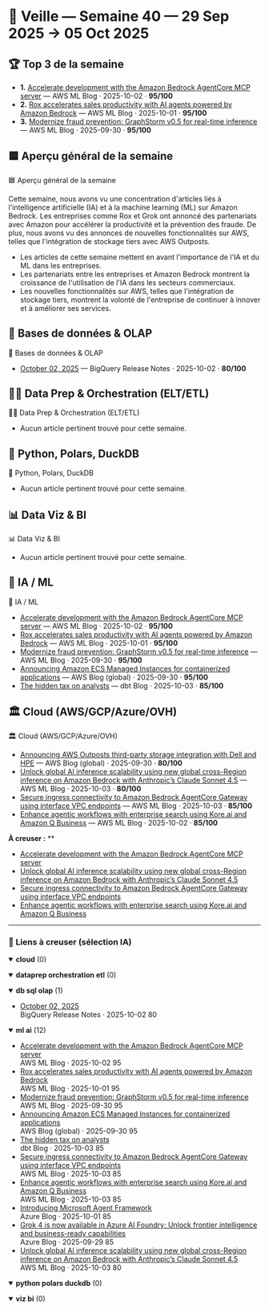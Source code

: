 # 🧠 Veille — Semaine 40 — 29 Sep 2025 → 05 Oct 2025

## 🏆 Top 3 de la semaine

- **1.** [Accelerate development with the Amazon Bedrock AgentCore MCP server](https://aws.amazon.com/blogs/machine-learning/accelerate-development-with-the-amazon-bedrock-agentcore-mcpserver/) — AWS ML Blog · 2025-10-02 · **95/100**
- **2.** [Rox accelerates sales productivity with AI agents powered by Amazon Bedrock](https://aws.amazon.com/blogs/machine-learning/rox-accelerates-sales-productivity-with-ai-agents-powered-by-amazon-bedrock/) — AWS ML Blog · 2025-10-01 · **95/100**
- **3.** [Modernize fraud prevention: GraphStorm v0.5 for real-time inference](https://aws.amazon.com/blogs/machine-learning/modernize-fraud-prevention-graphstorm-v0-5-for-real-time-inference/) — AWS ML Blog · 2025-09-30 · **95/100**

## 🟦 Aperçu général de la semaine

🟦 Aperçu général de la semaine

Cette semaine, nous avons vu une concentration d'articles liés à l'intelligence artificielle (IA) et à la machine learning (ML) sur Amazon Bedrock. Les entreprises comme Rox et Grok ont annoncé des partenariats avec Amazon pour accélérer la productivité et la prévention des fraude. De plus, nous avons vu des annonces de nouvelles fonctionnalités sur AWS, telles que l'intégration de stockage tiers avec AWS Outposts.

- Les articles de cette semaine mettent en avant l'importance de l'IA et du ML dans les entreprises.
- Les partenariats entre les entreprises et Amazon Bedrock montrent la croissance de l'utilisation de l'IA dans les secteurs commerciaux.
- Les nouvelles fonctionnalités sur AWS, telles que l'intégration de stockage tiers, montrent la volonté de l'entreprise de continuer à innover et à améliorer ses services.

## 🔢 Bases de données & OLAP

🔢 Bases de données & OLAP

- [October 02, 2025](https://cloud.google.com/bigquery/docs/release-notes#October_02_2025) — BigQuery Release Notes · 2025-10-02 · **80/100**

## 👨‍🔧 Data Prep & Orchestration (ELT/ETL)

👨‍🔧 Data Prep & Orchestration (ELT/ETL)

- Aucun article pertinent trouvé pour cette semaine.

## 🐍 Python, Polars, DuckDB

🐍 Python, Polars, DuckDB

- Aucun article pertinent trouvé pour cette semaine.

## 📊 Data Viz & BI

📊 Data Viz & BI

- Aucun article pertinent trouvé pour cette semaine.

## 🔬 IA / ML

🔬 IA / ML

- [Accelerate development with the Amazon Bedrock AgentCore MCP server](https://aws.amazon.com/blogs/machine-learning/accelerate-development-with-the-amazon-bedrock-agentcore-mcpserver/) — AWS ML Blog · 2025-10-02 · **95/100**
- [Rox accelerates sales productivity with AI agents powered by Amazon Bedrock](https://aws.amazon.com/blogs/machine-learning/rox-accelerates-sales-productivity-with-ai-agents-powered-by-amazon-bedrock/) — AWS ML Blog · 2025-10-01 · **95/100**
- [Modernize fraud prevention: GraphStorm v0.5 for real-time inference](https://aws.amazon.com/blogs/machine-learning/modernize-fraud-prevention-graphstorm-v0-5-for-real-time-inference/) — AWS ML Blog · 2025-09-30 · **95/100**
- [Announcing Amazon ECS Managed Instances for containerized applications](https://aws.amazon.com/blogs/aws/announcing-amazon-ecs-managed-instances-for-containerized-applications/) — AWS Blog (global) · 2025-09-30 · **95/100**
- [The hidden tax on analysts](https://www.getdbt.com/blog/the-hidden-tax-on-analysts) — dbt Blog · 2025-10-03 · **85/100**

## 🏛️ Cloud (AWS/GCP/Azure/OVH)

🏛️ Cloud (AWS/GCP/Azure/OVH)

- [Announcing AWS Outposts third-party storage integration with Dell and HPE](https://aws.amazon.com/blogs/aws/announcing-aws-outposts-third-party-storage-integration-with-dell-and-hpe/) — AWS Blog (global) · 2025-09-30 · **80/100**
- [Unlock global AI inference scalability using new global cross-Region inference on Amazon Bedrock  with Anthropic’s Claude Sonnet 4.5](https://aws.amazon.com/blogs/machine-learning/unlock-global-ai-inference-scalability-using-new-global-cross-region-inference-on-amazon-bedrock-with-anthropics-claude-sonnet-4-5/) — AWS ML Blog · 2025-10-03 · **80/100**
- [Secure ingress connectivity to Amazon Bedrock AgentCore Gateway using interface VPC endpoints](https://aws.amazon.com/blogs/machine-learning/secure-ingress-connectivity-to-amazon-bedrock-agentcore-gateway-using-interface-vpc-endpoints/) — AWS ML Blog · 2025-10-03 · **85/100**
- [Enhance agentic workflows with enterprise search using Kore.ai and Amazon Q Business](https://aws.amazon.com/blogs/machine-learning/enhance-agentic-workflows-with-enterprise-search-using-kore-ai-and-amazon-q-business/) — AWS ML Blog · 2025-10-02 · **85/100**

**À creuser :**
**
- [Accelerate development with the Amazon Bedrock AgentCore MCP server](https://aws.amazon.com/blogs/machine-learning/accelerate-development-with-the-amazon-bedrock-agentcore-mcpserver/)
- [Unlock global AI inference scalability using new global cross-Region inference on Amazon Bedrock  with Anthropic’s Claude Sonnet 4.5](https://aws.amazon.com/blogs/machine-learning/unlock-global-ai-inference-scalability-using-new-global-cross-region-inference-on-amazon-bedrock-with-anthropics-claude-sonnet-4-5/)
- [Secure ingress connectivity to Amazon Bedrock AgentCore Gateway using interface VPC endpoints](https://aws.amazon.com/blogs/machine-learning/secure-ingress-connectivity-to-amazon-bedrock-agentcore-gateway-using-interface-vpc-endpoints/)
- [Enhance agentic workflows with enterprise search using Kore.ai and Amazon Q Business](https://aws.amazon.com/blogs/machine-learning/enhance-agentic-workflows-with-enterprise-search-using-kore-ai-and-amazon-q-business/)
<hr />
<h3>🔗 Liens à creuser (sélection IA)</h3>
<details class="links-cat" open>
  <summary><strong>cloud</strong> <span class="count">(0)</span></summary>
  <ul class="link-list">
  </ul>
</details>
<details class="links-cat" open>
  <summary><strong>dataprep orchestration etl</strong> <span class="count">(0)</span></summary>
  <ul class="link-list">
  </ul>
</details>
<details class="links-cat" open>
  <summary><strong>db sql olap</strong> <span class="count">(1)</span></summary>
  <ul class="link-list">
    <li class="link-item">
      <a href="https://cloud.google.com/bigquery/docs/release-notes#October_02_2025" target="_blank" rel="noopener">October 02, 2025</a>
      <div class="meta">
        <span class="src">BigQuery Release Notes · 2025-10-02</span>
        <span class="score-badge">80</span>
      </div>
    </li>
  </ul>
</details>
<details class="links-cat" open>
  <summary><strong>ml ai</strong> <span class="count">(12)</span></summary>
  <ul class="link-list">
    <li class="link-item">
      <a href="https://aws.amazon.com/blogs/machine-learning/accelerate-development-with-the-amazon-bedrock-agentcore-mcpserver/" target="_blank" rel="noopener">Accelerate development with the Amazon Bedrock AgentCore MCP server</a>
      <div class="meta">
        <span class="src">AWS ML Blog · 2025-10-02</span>
        <span class="score-badge">95</span>
      </div>
    </li>
    <li class="link-item">
      <a href="https://aws.amazon.com/blogs/machine-learning/rox-accelerates-sales-productivity-with-ai-agents-powered-by-amazon-bedrock/" target="_blank" rel="noopener">Rox accelerates sales productivity with AI agents powered by Amazon Bedrock</a>
      <div class="meta">
        <span class="src">AWS ML Blog · 2025-10-01</span>
        <span class="score-badge">95</span>
      </div>
    </li>
    <li class="link-item">
      <a href="https://aws.amazon.com/blogs/machine-learning/modernize-fraud-prevention-graphstorm-v0-5-for-real-time-inference/" target="_blank" rel="noopener">Modernize fraud prevention: GraphStorm v0.5 for real-time inference</a>
      <div class="meta">
        <span class="src">AWS ML Blog · 2025-09-30</span>
        <span class="score-badge">95</span>
      </div>
    </li>
    <li class="link-item">
      <a href="https://aws.amazon.com/blogs/aws/announcing-amazon-ecs-managed-instances-for-containerized-applications/" target="_blank" rel="noopener">Announcing Amazon ECS Managed Instances for containerized applications</a>
      <div class="meta">
        <span class="src">AWS Blog (global) · 2025-09-30</span>
        <span class="score-badge">95</span>
      </div>
    </li>
    <li class="link-item">
      <a href="https://www.getdbt.com/blog/the-hidden-tax-on-analysts" target="_blank" rel="noopener">The hidden tax on analysts</a>
      <div class="meta">
        <span class="src">dbt Blog · 2025-10-03</span>
        <span class="score-badge">85</span>
      </div>
    </li>
    <li class="link-item">
      <a href="https://aws.amazon.com/blogs/machine-learning/secure-ingress-connectivity-to-amazon-bedrock-agentcore-gateway-using-interface-vpc-endpoints/" target="_blank" rel="noopener">Secure ingress connectivity to Amazon Bedrock AgentCore Gateway using interface VPC endpoints</a>
      <div class="meta">
        <span class="src">AWS ML Blog · 2025-10-03</span>
        <span class="score-badge">85</span>
      </div>
    </li>
    <li class="link-item">
      <a href="https://aws.amazon.com/blogs/machine-learning/enhance-agentic-workflows-with-enterprise-search-using-kore-ai-and-amazon-q-business/" target="_blank" rel="noopener">Enhance agentic workflows with enterprise search using Kore.ai and Amazon Q Business</a>
      <div class="meta">
        <span class="src">AWS ML Blog · 2025-10-03</span>
        <span class="score-badge">85</span>
      </div>
    </li>
    <li class="link-item">
      <a href="https://azure.microsoft.com/en-us/blog/introducing-microsoft-agent-framework/" target="_blank" rel="noopener">Introducing Microsoft Agent Framework</a>
      <div class="meta">
        <span class="src">Azure Blog · 2025-10-01</span>
        <span class="score-badge">85</span>
      </div>
    </li>
    <li class="link-item">
      <a href="https://azure.microsoft.com/en-us/blog/grok-4-is-now-available-in-azure-ai-foundry-unlock-frontier-intelligence-and-business-ready-capabilities/" target="_blank" rel="noopener">Grok 4 is now available in Azure AI Foundry: Unlock frontier intelligence and business-ready capabilities</a>
      <div class="meta">
        <span class="src">Azure Blog · 2025-09-29</span>
        <span class="score-badge">85</span>
      </div>
    </li>
    <li class="link-item">
      <a href="https://aws.amazon.com/blogs/machine-learning/unlock-global-ai-inference-scalability-using-new-global-cross-region-inference-on-amazon-bedrock-with-anthropics-claude-sonnet-4-5/" target="_blank" rel="noopener">Unlock global AI inference scalability using new global cross-Region inference on Amazon Bedrock  with Anthropic’s Claude Sonnet 4.5</a>
      <div class="meta">
        <span class="src">AWS ML Blog · 2025-10-03</span>
        <span class="score-badge">80</span>
      </div>
    </li>
  </ul>
</details>
<details class="links-cat" open>
  <summary><strong>python polars duckdb</strong> <span class="count">(0)</span></summary>
  <ul class="link-list">
  </ul>
</details>
<details class="links-cat" open>
  <summary><strong>viz bi</strong> <span class="count">(0)</span></summary>
  <ul class="link-list">
  </ul>
</details>

